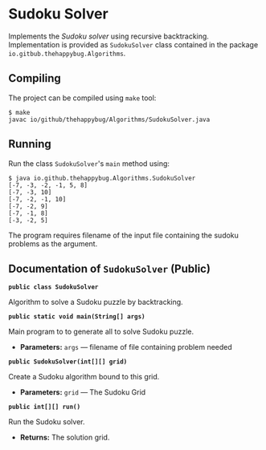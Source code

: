 # Sudoku Solver

Implements the *Sudoku solver* using recursive backtracking. Implementation is provided as `SudokuSolver` class contained in the package `io.gitbub.thehappybug.Algorithms`.

## Compiling

The project can be compiled using `make` tool:

```
$ make
javac io/github/thehappybug/Algorithms/SudokuSolver.java
```

## Running

Run the class `SudokuSolver`'s `main` method using:

```
$ java io.github.thehappybug.Algorithms.SudokuSolver
[-7, -3, -2, -1, 5, 8]
[-7, -3, 10]
[-7, -2, -1, 10]
[-7, -2, 9]
[-7, -1, 8]
[-3, -2, 5]
```

The program requires filename of the input file containing the sudoku problems as the argument.


## Documentation of `SudokuSolver` (Public)

**`public class SudokuSolver`**

Algorithm to solve a Sudoku puzzle by backtracking.

**`public static void main(String[] args)`**

Main program to to generate all to solve Sudoku puzzle.

 * **Parameters:** `args` — filename of file containing problem needed

**`public SudokuSolver(int[][] grid)`**

Create a Sudoku algorithm bound to this grid.

 * **Parameters:** `grid` — The Sudoku Grid

**`public int[][] run()`**

Run the Sudoku solver.

 * **Returns:** The solution grid.
